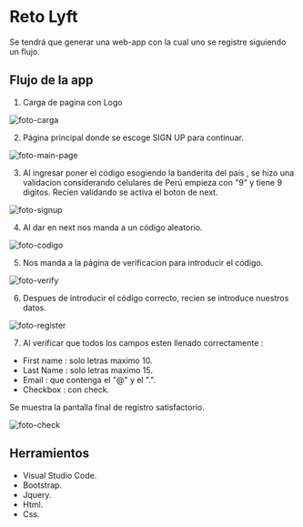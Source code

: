# Reto Lyft
Se tendrá que generar una web-app con la cual uno se registre siguiendo un flujo.

## Flujo de la app
1. Carga de pagina con Logo 

![foto-carga](https://fotos.subefotos.com/3a4589168f61cba2a8c5b0280062fe78o.jpg)

2. Página principal donde se escoge SIGN UP para continuar.

![foto-main-page](https://fotos.subefotos.com/2f762ed64f279fdece204ccaa7d6a9b8o.jpg)

3. Al ingresar poner el código esogiendo la banderita del país , se hizo una validacion considerando celulares de Perú empieza con "9" y tiene 9 digitos. Recien validando se activa el boton de next.

![foto-signup](https://fotos.subefotos.com/e1a088a7adb4c0f2a63eb139f60d82bfo.jpg)

4. Al dar en next nos manda a un código aleatorio.

 ![foto-codigo](https://fotos.subefotos.com/7399c9c576ea7e5a43e77bafe3e943cco.jpg)

 5. Nos manda a la página de verificacion para introducir el código.

 ![foto-verify](https://fotos.subefotos.com/910d2d5d2c49db14c36058b566935e4fo.jpg)

 6. Despues de introducir el código correcto, recien se introduce nuestros datos.

 ![foto-register](https://fotos.subefotos.com/45fab88771e61fdc2e6e47c1548d1831o.jpg)

 7. Al verificar que todos los campos esten llenado correctamente :
 * First name : solo letras maximo 10.
 * Last Name : solo letras maximo 15.
 * Email : que contenga el "@" y el ".".
 * Checkbox : con check.

 Se muestra la pantalla final de registro satisfactorio.

 ![foto-check](https://fotos.subefotos.com/fb9f5ee4172faa38055b3fb9a435c6efo.jpg)

 ## Herramientos 

 * Visual Studio Code.
 * Bootstrap.
 * Jquery.
 * Html.
 * Css.
 


 